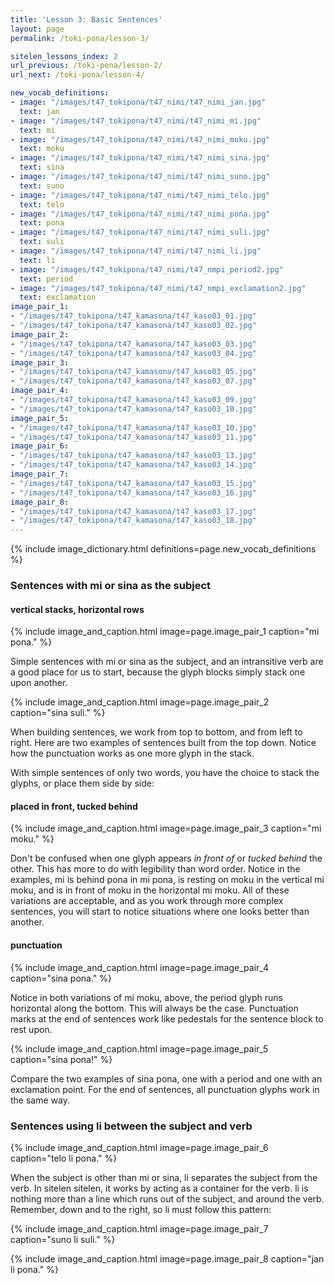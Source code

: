 ```yaml
---
title: 'Lesson 3: Basic Sentences'
layout: page
permalink: /toki-pona/lesson-3/

sitelen_lessons_index: 2
url_previous: /toki-pona/lesson-2/
url_next: /toki-pona/lesson-4/

new_vocab_definitions:
- image: "/images/t47_tokipona/t47_nimi/t47_nimi_jan.jpg"
  text: jan   
- image: "/images/t47_tokipona/t47_nimi/t47_nimi_mi.jpg"
  text: mi   
- image: "/images/t47_tokipona/t47_nimi/t47_nimi_moku.jpg"
  text: moku   
- image: "/images/t47_tokipona/t47_nimi/t47_nimi_sina.jpg"
  text: sina   
- image: "/images/t47_tokipona/t47_nimi/t47_nimi_suno.jpg"
  text: suno   
- image: "/images/t47_tokipona/t47_nimi/t47_nimi_telo.jpg"
  text: telo   
- image: "/images/t47_tokipona/t47_nimi/t47_nimi_pona.jpg"
  text: pona   
- image: "/images/t47_tokipona/t47_nimi/t47_nimi_suli.jpg"
  text: suli   
- image: "/images/t47_tokipona/t47_nimi/t47_nimi_li.jpg"
  text: li   
- image: "/images/t47_tokipona/t47_nimi/t47_nmpi_period2.jpg"
  text: period   
- image: "/images/t47_tokipona/t47_nimi/t47_nmpi_exclamation2.jpg"
  text: exclamation
image_pair_1:
- "/images/t47_tokipona/t47_kamasona/t47_kaso03_01.jpg"
- "/images/t47_tokipona/t47_kamasona/t47_kaso03_02.jpg"
image_pair_2:
- "/images/t47_tokipona/t47_kamasona/t47_kaso03_03.jpg"
- "/images/t47_tokipona/t47_kamasona/t47_kaso03_04.jpg"
image_pair_3:
- "/images/t47_tokipona/t47_kamasona/t47_kaso03_05.jpg"
- "/images/t47_tokipona/t47_kamasona/t47_kaso03_07.jpg"
image_pair_4:
- "/images/t47_tokipona/t47_kamasona/t47_kaso03_09.jpg"
- "/images/t47_tokipona/t47_kamasona/t47_kaso03_10.jpg"
image_pair_5:
- "/images/t47_tokipona/t47_kamasona/t47_kaso03_10.jpg"
- "/images/t47_tokipona/t47_kamasona/t47_kaso03_11.jpg"
image_pair_6:
- "/images/t47_tokipona/t47_kamasona/t47_kaso03_13.jpg"
- "/images/t47_tokipona/t47_kamasona/t47_kaso03_14.jpg"
image_pair_7:
- "/images/t47_tokipona/t47_kamasona/t47_kaso03_15.jpg"
- "/images/t47_tokipona/t47_kamasona/t47_kaso03_16.jpg"
image_pair_8:
- "/images/t47_tokipona/t47_kamasona/t47_kaso03_17.jpg"
- "/images/t47_tokipona/t47_kamasona/t47_kaso03_18.jpg"
---
```


{% include image_dictionary.html definitions=page.new_vocab_definitions %}
    
### Sentences with mi or sina as the subject

#### vertical stacks, horizontal rows

{% include image_and_caption.html image=page.image_pair_1 caption="mi pona." %}

Simple sentences with mi or sina as the subject, and an intransitive verb are a good place for us to start, because the glyph blocks simply stack one upon another.

{% include image_and_caption.html image=page.image_pair_2 caption="sina suli." %}

When building sentences, we work from top to bottom, and from left to right. Here are two examples of sentences built from the top down. Notice how the punctuation works as one more glyph in the stack.

With simple sentences of only two words, you have the choice to stack the glyphs, or place them side by side:

#### placed in front, tucked behind

{% include image_and_caption.html image=page.image_pair_3 caption="mi moku." %}

Don't be confused when one glyph appears _in front of_ or _tucked behind_ the other. This has more to do with legibility than word order. Notice in the examples, mi is behind pona in mi pona, is resting on moku in the vertical mi moku, and is in front of moku in the horizontal mi moku. All of these variations are acceptable, and as you work through more complex sentences, you will start to notice situations where one looks better than another.

#### punctuation

{% include image_and_caption.html image=page.image_pair_4 caption="sina pona." %}

Notice in both variations of mi moku, above, the period glyph runs horizontal along the bottom. This will always be the case. Punctuation marks at the end of sentences work like pedestals for the sentence block to rest upon.

{% include image_and_caption.html image=page.image_pair_5 caption="sina pona!" %}

Compare the two examples of sina pona, one with a period and one with an exclamation point.  For the end of sentences, all punctuation glyphs work in the same way.

### Sentences using li between the subject and verb


{% include image_and_caption.html image=page.image_pair_6 caption="telo li pona." %}

When the subject is other than mi or sina, li separates the subject from the verb. In sitelen sitelen, it works by acting as a container for the verb. li is nothing more than a line which runs out of the subject, and around the verb. Remember, down and to the right, so li must follow this pattern:

{% include image_and_caption.html image=page.image_pair_7 caption="suno li suli." %}

{% include image_and_caption.html image=page.image_pair_8 caption="jan li pona." %}


